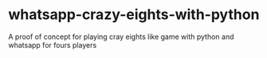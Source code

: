 # whatsapp-crazy-eights-with-python
A proof of concept for playing cray eights like game with python and whatsapp for fours players
